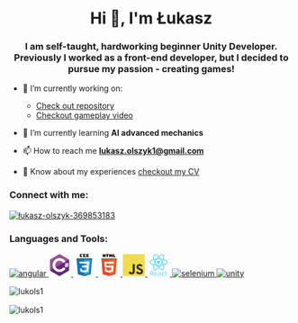 <h1 align="center">Hi 👋, I'm Łukasz</h1>
<h3 align="center">I am self-taught, hardworking beginner Unity Developer. Previously I worked as a front-end developer, but I decided to pursue my passion - creating games!</h3>

- 🔭 I’m currently working on:
  - [Check out repository](https://github.com/LukOls1/asylum-horror)
  - [Checkout gameplay video](https://www.youtube.com/watch?v=0H6kHM8uiG8)

- 🌱 I’m currently learning **AI advanced mechanics**

- 📫 How to reach me **lukasz.olszyk1@gmail.com**

- 📄 Know about my experiences [checkout my CV](https://docs.google.com/document/d/1Z8-SX-FQ-OdT_OXfuepAy3VYm4BSeW8wO68aj3M1OXg/edit?usp=sharing)

<h3 align="left">Connect with me:</h3>
<p align="left">
<a href="https://linkedin.com/in/łukasz-olszyk-369853183" target="blank"><img align="center" src="https://raw.githubusercontent.com/rahuldkjain/github-profile-readme-generator/master/src/images/icons/Social/linked-in-alt.svg" alt="łukasz-olszyk-369853183" height="30" width="40" /></a>
</p>

<h3 align="left">Languages and Tools:</h3>
<p align="left"> <a href="https://angular.io" target="_blank" rel="noreferrer"> <img src="https://angular.io/assets/images/logos/angular/angular.svg" alt="angular" width="40" height="40"/> </a> <a href="https://www.w3schools.com/cs/" target="_blank" rel="noreferrer"> <img src="https://raw.githubusercontent.com/devicons/devicon/master/icons/csharp/csharp-original.svg" alt="csharp" width="40" height="40"/> </a> <a href="https://www.w3schools.com/css/" target="_blank" rel="noreferrer"> <img src="https://raw.githubusercontent.com/devicons/devicon/master/icons/css3/css3-original-wordmark.svg" alt="css3" width="40" height="40"/> </a> <a href="https://www.w3.org/html/" target="_blank" rel="noreferrer"> <img src="https://raw.githubusercontent.com/devicons/devicon/master/icons/html5/html5-original-wordmark.svg" alt="html5" width="40" height="40"/> </a> <a href="https://developer.mozilla.org/en-US/docs/Web/JavaScript" target="_blank" rel="noreferrer"> <img src="https://raw.githubusercontent.com/devicons/devicon/master/icons/javascript/javascript-original.svg" alt="javascript" width="40" height="40"/> </a> <a href="https://reactjs.org/" target="_blank" rel="noreferrer"> <img src="https://raw.githubusercontent.com/devicons/devicon/master/icons/react/react-original-wordmark.svg" alt="react" width="40" height="40"/> </a> <a href="https://www.selenium.dev" target="_blank" rel="noreferrer"> <img src="https://raw.githubusercontent.com/detain/svg-logos/780f25886640cef088af994181646db2f6b1a3f8/svg/selenium-logo.svg" alt="selenium" width="40" height="40"/> </a> <a href="https://unity.com/" target="_blank" rel="noreferrer"> <img src="https://www.vectorlogo.zone/logos/unity3d/unity3d-icon.svg" alt="unity" width="40" height="40"/> </a> </p>

<p><img align="center" src="https://github-readme-stats.vercel.app/api/top-langs?username=lukols1&show_icons=true&locale=en&layout=compact" alt="lukols1" /></p>

<p><img align="center" src="https://github-readme-streak-stats.herokuapp.com/?user=lukols1&" alt="lukols1" /></p>

